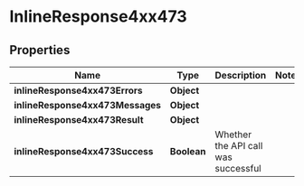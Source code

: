 # InlineResponse4xx473

## Properties
Name | Type | Description | Notes
------------ | ------------- | ------------- | -------------
**inlineResponse4xx473Errors** | **Object** |  | 
**inlineResponse4xx473Messages** | **Object** |  | 
**inlineResponse4xx473Result** | **Object** |  | 
**inlineResponse4xx473Success** | **Boolean** | Whether the API call was successful | 
